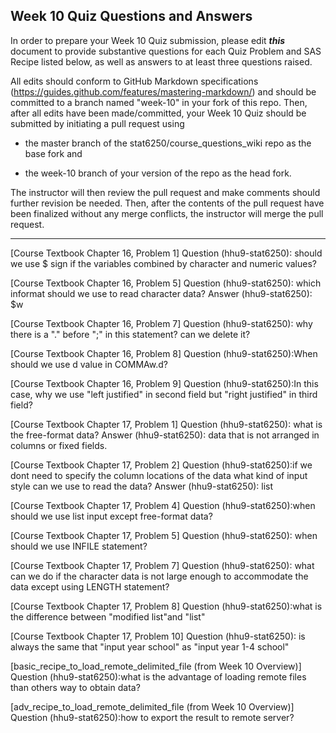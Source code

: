 ## Week 10 Quiz Questions and Answers

In order to prepare your Week 10 Quiz submission, please edit ***this*** document to provide substantive questions for each Quiz Problem and SAS Recipe listed below, as well as answers to at least three questions raised.

All edits should conform to GitHub Markdown specifications (https://guides.github.com/features/mastering-markdown/) and should be committed to a branch named "week-10" in your fork of this repo. Then, after all edits have been made/committed, your Week 10 Quiz should be submitted by initiating a pull request using

- the master branch of the stat6250/course_questions_wiki repo as the base fork and

- the week-10 branch of your version of the repo as the head fork.

The instructor will then review the pull request and make comments should further revision be needed. Then, after the contents of the pull request have been finalized without any merge conflicts, the instructor will merge the pull request.

********************************************************************************



[Course Textbook Chapter 16, Problem 1]
Question (hhu9-stat6250): should we use $ sign if the variables combined by character and numeric values?


[Course Textbook Chapter 16, Problem 5]
Question (hhu9-stat6250): which informat should we use to read character data?
Answer (hhu9-stat6250): $w

[Course Textbook Chapter 16, Problem 7]
Question (hhu9-stat6250): why there is a "." before ";" in this statement? can we delete it?


[Course Textbook Chapter 16, Problem 8]
Question (hhu9-stat6250):When should we use d value in COMMAw.d?


[Course Textbook Chapter 16, Problem 9]
Question (hhu9-stat6250):In this case, why we use "left justified" in second field but "right justified" in third field? 


[Course Textbook Chapter 17, Problem 1]
Question (hhu9-stat6250): what is the free-format data?
Answer (hhu9-stat6250): data that is not arranged in columns or fixed fields.

[Course Textbook Chapter 17, Problem 2]
Question (hhu9-stat6250):if we dont need to specify the column locations of the data what kind of input style can we use to read the data?
Answer (hhu9-stat6250): list

[Course Textbook Chapter 17, Problem 4]
Question (hhu9-stat6250):when should we use list input except free-format data?


[Course Textbook Chapter 17, Problem 5]
Question (hhu9-stat6250): when should we use INFILE statement?


[Course Textbook Chapter 17, Problem 7]
Question (hhu9-stat6250): what can we do if the character data is not large enough to accommodate the data except using LENGTH statement?


[Course Textbook Chapter 17, Problem 8]
Question (hhu9-stat6250):what is the difference between "modified list"and "list"


[Course Textbook Chapter 17, Problem 10]
Question (hhu9-stat6250): is always the same that "input year school" as "input year 1-4 school"


[basic_recipe_to_load_remote_delimited_file (from Week 10 Overview)]
Question (hhu9-stat6250):what is the advantage of loading remote files than others way to obtain data?


[adv_recipe_to_load_remote_delimited_file (from Week 10 Overview)]
Question (hhu9-stat6250):how to export the result to remote server?



